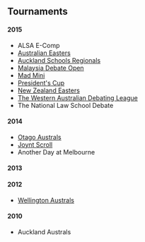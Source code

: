 ## Tournaments

#### 2015

- ALSA E-Comp
- [Australian Easters](https://aueasters2015.herokuapp.com)
- [Auckland Schools Regionals](http://aucklandregionals2015.herokuapp.com)
- [Malaysia Debate Open](http://tabs.altairtechlab.com/malaysiadebateopen2015/)
- [Mad Mini](http://tabs.monashdebaters.com/t/mad-mini-2015/)
- [President's Cup](http://tabs.monashdebaters.com/t/presidents-cup-2015/)
- [New Zealand Easters](https://nzeasters2015.herokuapp.com)
- [The Western Australian Debating League](http://draw.wadl.org)
- The National Law School Debate

#### 2014

- [Otago Australs](http://tab.australs2014.com/t/australs2014/)
- [Joynt Scroll](http://joyntscroll2014.herokuapp.com)
- Another Day at Melbourne

#### 2013

#### 2012

- [Wellington Australs](http://australs2012tab.herokuapp.com)

#### 2010

- Auckland Australs
